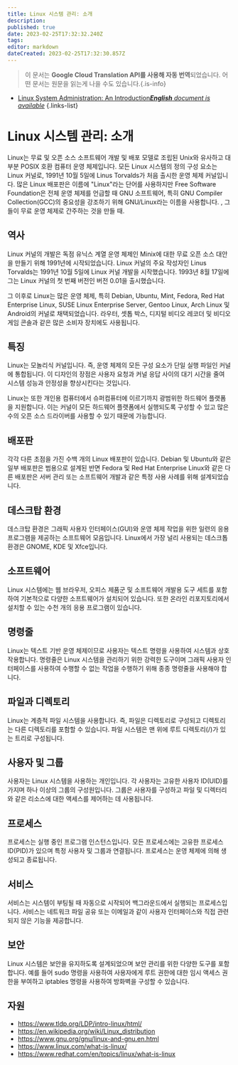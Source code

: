 ```yaml
---
title: Linux 시스템 관리: 소개
description: 
published: true
date: 2023-02-25T17:32:32.240Z
tags: 
editor: markdown
dateCreated: 2023-02-25T17:32:30.857Z
---
```


> 이 문서는 **Google Cloud Translation API를 사용해 자동 번역**되었습니다.
어떤 문서는 원문을 읽는게 나을 수도 있습니다.{.is-info}



- [Linux System Administration: An Introduction***English** document is available*](/en/Knowledge-base/Common/linux-system-administration-an-introduction)
{.links-list}


# Linux 시스템 관리: 소개

Linux는 무료 및 오픈 소스 소프트웨어 개발 및 배포 모델로 조립된 Unix와 유사하고 대부분 POSIX 호환 컴퓨터 운영 체제입니다. 모든 Linux 시스템의 정의 구성 요소는 Linux 커널로, 1991년 10월 5일에 Linus Torvalds가 처음 출시한 운영 체제 커널입니다. 많은 Linux 배포판은 이름에 "Linux"라는 단어를 사용하지만 Free Software Foundation은 전체 운영 체제를 언급할 때 GNU 소프트웨어, 특히 GNU Compiler Collection(GCC)의 중요성을 강조하기 위해 GNU/Linux라는 이름을 사용합니다. , 그들이 무료 운영 체제로 간주하는 것을 만들 때.

## 역사

Linux 커널의 개발은 독점 유닉스 계열 운영 체제인 Minix에 대한 무료 오픈 소스 대안을 만들기 위해 1991년에 시작되었습니다. Linux 커널의 주요 작성자인 Linus Torvalds는 1991년 10월 5일에 Linux 커널 개발을 시작했습니다. 1993년 8월 17일에 그는 Linux 커널의 첫 번째 버전인 버전 0.01을 출시했습니다.

그 이후로 Linux는 많은 운영 체제, 특히 Debian, Ubuntu, Mint, Fedora, Red Hat Enterprise Linux, SUSE Linux Enterprise Server, Gentoo Linux, Arch Linux 및 Android의 커널로 채택되었습니다. 라우터, 셋톱 박스, 디지털 비디오 레코더 및 비디오 게임 콘솔과 같은 많은 소비자 장치에도 사용됩니다.

## 특징

Linux는 모놀리식 커널입니다. 즉, 운영 체제의 모든 구성 요소가 단일 실행 파일인 커널에 통합됩니다. 이 디자인의 장점은 사용자 요청과 커널 응답 사이의 대기 시간을 줄여 시스템 성능과 안정성을 향상시킨다는 것입니다.

Linux는 또한 개인용 컴퓨터에서 슈퍼컴퓨터에 이르기까지 광범위한 하드웨어 플랫폼을 지원합니다. 이는 커널이 모든 하드웨어 플랫폼에서 실행되도록 구성할 수 있고 많은 수의 오픈 소스 드라이버를 사용할 수 있기 때문에 가능합니다.

## 배포판

각각 다른 초점을 가진 수백 개의 Linux 배포판이 있습니다. Debian 및 Ubuntu와 같은 일부 배포판은 범용으로 설계된 반면 Fedora 및 Red Hat Enterprise Linux와 같은 다른 배포판은 서버 관리 또는 소프트웨어 개발과 같은 특정 사용 사례를 위해 설계되었습니다.

## 데스크탑 환경

데스크탑 환경은 그래픽 사용자 인터페이스(GUI)와 운영 체제 작업을 위한 일련의 응용 프로그램을 제공하는 소프트웨어 모음입니다. Linux에서 가장 널리 사용되는 데스크톱 환경은 GNOME, KDE 및 Xfce입니다.

## 소프트웨어

Linux 시스템에는 웹 브라우저, 오피스 제품군 및 소프트웨어 개발용 도구 세트를 포함하여 기본적으로 다양한 소프트웨어가 설치되어 있습니다. 또한 온라인 리포지토리에서 설치할 수 있는 수천 개의 응용 프로그램이 있습니다.

## 명령줄

Linux는 텍스트 기반 운영 체제이므로 사용자는 텍스트 명령을 사용하여 시스템과 상호 작용합니다. 명령줄은 Linux 시스템을 관리하기 위한 강력한 도구이며 그래픽 사용자 인터페이스를 사용하여 수행할 수 없는 작업을 수행하기 위해 종종 명령줄을 사용해야 합니다.

## 파일과 디렉토리

Linux는 계층적 파일 시스템을 사용합니다. 즉, 파일은 디렉토리로 구성되고 디렉토리는 다른 디렉토리를 포함할 수 있습니다. 파일 시스템은 맨 위에 루트 디렉토리(/)가 있는 트리로 구성됩니다.

## 사용자 및 그룹

사용자는 Linux 시스템을 사용하는 개인입니다. 각 사용자는 고유한 사용자 ID(UID)를 가지며 하나 이상의 그룹의 구성원입니다. 그룹은 사용자를 구성하고 파일 및 디렉터리와 같은 리소스에 대한 액세스를 제어하는 데 사용됩니다.

## 프로세스

프로세스는 실행 중인 프로그램 인스턴스입니다. 모든 프로세스에는 고유한 프로세스 ID(PID)가 있으며 특정 사용자 및 그룹과 연결됩니다. 프로세스는 운영 체제에 의해 생성되고 종료됩니다.

## 서비스

서비스는 시스템이 부팅될 때 자동으로 시작되어 백그라운드에서 실행되는 프로세스입니다. 서비스는 네트워크 파일 공유 또는 이메일과 같이 사용자 인터페이스와 직접 관련되지 않은 기능을 제공합니다.

## 보안

Linux 시스템은 보안을 유지하도록 설계되었으며 보안 관리를 위한 다양한 도구를 포함합니다. 예를 들어 sudo 명령을 사용하여 사용자에게 루트 권한에 대한 임시 액세스 권한을 부여하고 iptables 명령을 사용하여 방화벽을 구성할 수 있습니다.

## 자원

- https://www.tldp.org/LDP/intro-linux/html/
- https://en.wikipedia.org/wiki/Linux_distribution
- https://www.gnu.org/gnu/linux-and-gnu.en.html
- https://www.linux.com/what-is-linux/
- https://www.redhat.com/en/topics/linux/what-is-linux